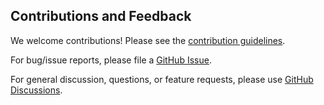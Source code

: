 ## Contributions and Feedback

We welcome contributions! Please see the [contribution guidelines](CONTRIBUTING.md).

For bug/issue reports, please file a [GitHub Issue](https://github.com/Microsoft/onnxruntime/issues).

For general discussion, questions, or feature requests, please use [GitHub Discussions](https://github.com/microsoft/onnxruntime/discussions).
